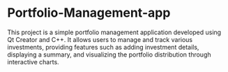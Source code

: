 # Portfolio-Management-app
This project is a simple portfolio management application developed using Qt Creator and C++. It allows users to manage and track various investments, providing features such as adding investment details, displaying a summary, and visualizing the portfolio distribution through interactive charts.
